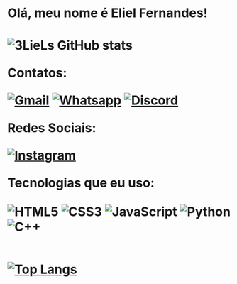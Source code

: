 <h1>Olá, meu nome é Eliel Fernandes!<h1>

![3LieLs GitHub stats](https://github-readme-stats.vercel.app/api?username=3LieLs&show_icons=true&theme=radical)

Contatos:

[![Gmail](https://img.shields.io/badge/Gmail-D14836?style=for-the-badge&logo=gmail&logoColor=white)]()
[![Whatsapp](https://img.shields.io/badge/WhatsApp-25D366?style=for-the-badge&logo=whatsapp&logoColor=white)]()
[![Discord](https://img.shields.io/badge/Discord-7289DA?style=for-the-badge&logo=discord&logoColor=white)]()

Redes Sociais:

[![Instagram](https://img.shields.io/badge/Instagram-E4405F?style=for-the-badge&logo=instagram&logoColor=white)](https://www.instagram.com/eliel_fernandes55/)

Tecnologias que eu uso:

<div style="display: inline_block">
    <img align="center" alt="HTML5"
    src="https://img.shields.io/badge/HTML5-E34F26?style=for-the-badge&logo=html5&logoColor=white">
    <img align="center" alt="CSS3"
    src="https://img.shields.io/badge/CSS3-1572B6?style=for-the-badge&logo=css3&logoColor=white">
    <img align="center" alt="JavaScript"
    src="https://img.shields.io/badge/JavaScript-F7DF1E?style=for-the-badge&logo=javascript&logoColor=black">
    <img align="center" alt="Python"
    src="https://img.shields.io/badge/Python-3776AB?style=for-the-badge&logo=python&logoColor=white">
    <img align="center" alt="C++"
    src="https://img.shields.io/badge/C%2B%2B-00599C?style=for-the-badge&logo=c%2B%2B&logoColor=white">
</div>
<br>

[![Top Langs](https://github-readme-stats.vercel.app/api/top-langs/?username=3LieLs&layout=pie)](https://github.com/3LieLs/github-readme-stats)